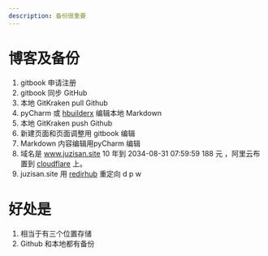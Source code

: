 ```yaml
---
description: 备份很重要
---
```


# 博客及备份

1. gitbook 申请注册
2. gitbook 同步 GitHub
3. 本地 GitKraken pull Github
4. pyCharm 或 [hbuilderx](https://www.dcloud.io/hbuilderx.html) 编辑本地 Markdown
5. 本地 GitKraken push Github
6. 新建页面和页面调整用 gitbook 编辑
7. Markdown 内容编辑用pyCharm 编辑
8. 域名是 www.juzisan.site 10 年到 2034-08-31 07:59:59 188 元 ，阿里云布置到 [cloudflare](https://dash.cloudflare.com) 上。
9. juzisan.site 用 [redirhub](https://dash.redirhub.com/) 重定向 d p w

# 好处是

1. 相当于有三个位置存储
2. Github 和本地都有备份
